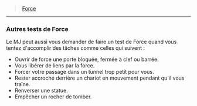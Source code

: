 ﻿---
!GenericItem
Id: abilities_strength_hd.md#autres-tests-de-force-
ParentLink: abilities_strength_hd.md#force
Name: 'Autres tests de Force '
ParentName: Force
NameLevel: 3
Attributes: {}
---
> [Force](hd_abilities_strength.md)

---

### Autres tests de Force 

Le MJ peut aussi vous demander de faire un test de Force quand vous tentez d'accomplir des tâches comme celles qui suivent :

* Ouvrir de force une porte bloquée, fermée à clef ou barrée.
* Vous libérer de liens par la force.
* Forcer votre passage dans un tunnel trop petit pour vous.
* Rester accroché derrière un chariot en mouvement pendant qu'il vous traîne.
* Renverser une statue.
* Empêcher un rocher de tomber.

